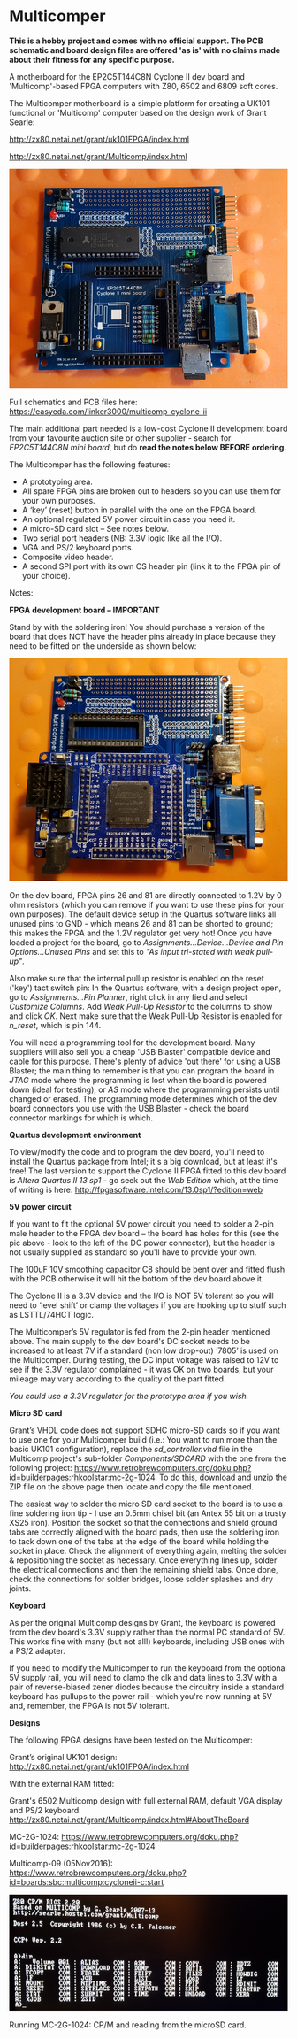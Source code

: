 # Multicomper

**This is a hobby project and comes with no official support. The PCB schematic and board design files are offered 'as is' with no claims made about their fitness for any specific purpose.**  

A motherboard for the EP2C5T144C8N Cyclone II dev board and 'Multicomp'-based FPGA computers with Z80, 6502 and 6809 soft cores.

The Multicomper motherboard is a simple platform for creating a UK101 functional or 'Multicomp' computer based on the design work of Grant Searle: 

http://zx80.netai.net/grant/uk101FPGA/index.html

http://zx80.netai.net/grant/Multicomp/index.html

![Image](zp-mcomper0.png)

Full schematics and PCB files here: https://easyeda.com/linker3000/multicomp-cyclone-ii

The main additional part needed is a low-cost Cyclone II development board from your favourite auction site or other supplier - search for *EP2C5T144C8N mini board*, but do **read the notes below BEFORE ordering**.

The Multicomper has the following features:

* A prototyping area.
* All spare FPGA pins are broken out to headers so you can use them for your own purposes.
* A ‘key’ (reset) button in parallel with the one on the FPGA board.
* An optional regulated 5V power circuit in case you need it.
* A micro-SD card slot – See notes below.
* Two serial port headers (NB: 3.3V logic like all the I/O).
* VGA and PS/2 keyboard ports.
* Composite video header.
* A second SPI port with its own CS header pin (link it to the FPGA pin of your choice).

Notes:

**FPGA development board – IMPORTANT**

Stand by with the soldering iron! You should purchase a version of the board that does NOT have the header pins already in place because they need to be fitted on the underside as shown below:

![Image](zp-mcomper1.png)

On the dev board, FPGA pins 26 and 81 are directly connected to 1.2V by 0 ohm resistors (which you can remove if you want to use these pins for your own purposes). The default device setup in the Quartus software links all unused pins to GND - which means 26 and 81 can be shorted to ground; this makes the FPGA and the 1.2V regulator get very hot! Once you have loaded a project for the board, go to *Assignments...Device...Device and Pin Options...Unused Pins* and set this to *"As input tri-stated with weak pull-up"*.

Also make sure that the internal pullup resistor is enabled on the reset ('key') tact switch pin: In the Quartus software, with a design project open, go to *Assignments...Pin Planner*, right click in any field and select *Customize Columns*. Add *Weak Pull-Up Resistor* to the columns to show and click *OK*. Next make sure that the Weak Pull-Up Resistor is enabled for *n_reset*, which is pin 144.

You will need a programming tool for the development board. Many suppliers will also sell you a cheap 'USB Blaster' compatible device and cable for this purpose. There's plenty of advice 'out there' for using a USB Blaster; the main thing to remember is that you can program the board in *JTAG* mode where the programming is lost when the board is powered down (ideal for testing), or *AS* mode where the programming persists until changed or erased. The programming mode determines which of the dev board connectors you use with the USB Blaster - check the board connector markings for which is which. 

**Quartus development environment**

To view/modify the code and to program the dev board, you'll need to install the Quartus package from Intel; it's a big download, but at least it's free! The last version to support the Cyclone II FPGA fitted to this dev board is *Altera Quartus II 13 sp1* - go seek out the *Web Edition* which, at the time of writing is here: http://fpgasoftware.intel.com/13.0sp1/?edition=web

**5V power circuit**

If you want to fit the optional 5V power circuit you need to solder a 2-pin male header to the FPGA dev board – the board has holes for this (see the pic above - look to the left of the DC power connector), but the header is not usually supplied as standard so you'll have to provide your own.

The 100uF 10V smoothing capacitor C8 should be bent over and fitted flush with the PCB otherwise it will hit the bottom of the dev board above it.

The Cyclone II is a 3.3V device and the I/O is NOT 5V tolerant so you will need to ‘level shift’ or clamp the voltages if you are hooking up to stuff such as LSTTL/74HCT logic.

The Multicomper’s 5V regulator is fed from the 2-pin header mentioned above. The main supply to the dev board's DC socket needs to be increased to at least 7V if a standard (non low drop-out) ‘7805’ is used on the Multicomper. During testing, the DC input voltage was raised to 12V to see if the 3.3V regulator complained - it was OK on two boards,  but your mileage may vary according to the quality of the part fitted.

 *You could use a 3.3V regulator for the prototype area if you wish.*

**Micro SD card**

Grant’s VHDL code does not support SDHC micro-SD cards so if you want to use one for your Multicomper build (i.e.: You want to run more than the basic UK101 configuration), replace the *sd_controller.vhd* file in the Multicomp project's sub-folder *Components/SDCARD* with the one from the following project: https://www.retrobrewcomputers.org/doku.php?id=builderpages:rhkoolstar:mc-2g-1024. To do this, download and unzip the ZIP file on the above page then locate and copy the file mentioned.

The easiest way to solder the micro SD card socket to the board is to use a fine soldering iron tip - I use an 0.5mm chisel bit (an Antex 55 bit on a trusty XS25 iron). Position the socket so that the connections and shield ground tabs are correctly aligned with the board pads, then use the soldering iron to tack down one of the tabs at the edge of the board while holding the socket in place. Check the alignment of everything again, melting the solder & repositioning the socket as necessary. Once everything lines up, solder the electrical connections and then the remaining shield tabs. Once done, check the connections for solder bridges, loose solder splashes and dry joints.

**Keyboard**

As per the original Multicomp designs by Grant, the keyboard is powered from the dev board's 3.3V supply rather than the normal PC standard of 5V. This works fine with many (but not all!) keyboards, including USB ones with a PS/2 adapter.

If you need to modify the Multicomper to run the keyboard from the optional 5V supply rail, you will need to clamp the clk and data lines to 3.3V with a pair of reverse-biased zener diodes because the circuitry inside a standard keyboard has pullups to the power rail - which you're now running at 5V and, remember, the FPGA is not 5V tolerant.

**Designs**

The following FPGA designs have been tested on the Multicomper:

Grant’s original UK101 design: http://zx80.netai.net/grant/uk101FPGA/index.html

With the external RAM fitted:

Grant's 6502 Multicomp design with full external RAM, default VGA display and PS/2 keyboard: 
  http://zx80.netai.net/grant/Multicomp/index.html#AboutTheBoard

MC-2G-1024: https://www.retrobrewcomputers.org/doku.php?id=builderpages:rhkoolstar:mc-2g-1024

Multicomp-09 (05Nov2016): https://www.retrobrewcomputers.org/doku.php?id=boards:sbc:multicomp:cycloneii-c:start

![Image](zp-mcomper2.png)

Running MC-2G-1024: CP/M and reading from the microSD card.

